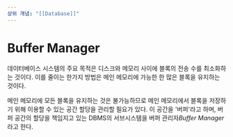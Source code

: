 ```yaml
---
상위 개념: "[[Database]]"
---
```

# Buffer Manager
데이터베이스 시스템의 주요 목적은 디스크와 메모리 사이에 블록의 전송 수를 최소화하는 것이다. 이를 줄이는 한가지 방법은 메인 메모리에 가능한 한 많은 블록을 유지하는 것이다.

메인 메모리에 모든 블록을 유지하는 것은 불가능하므로 메인 메모리에서 블록을 저장하기 위해 이용할 수 있는 공간 할당을 관리할 필요가 있다. 이 공간을 '버퍼'라고 하며, 버퍼 공간의 할당을 책임지고 있는 DBMS의 서브시스템을 버퍼 관리자*Buffer Manager*라고 한다.

